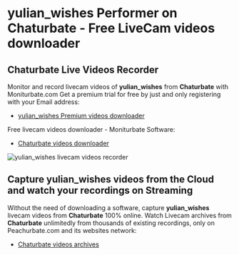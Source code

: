 # yulian_wishes Performer on Chaturbate - Free LiveCam videos downloader

## Chaturbate Live Videos Recorder

Monitor and record livecam videos of **yulian_wishes** from **Chaturbate** with Moniturbate.com
Get a premium trial for free by just and only registering with your Email address:
* [yulian_wishes Premium videos downloader](https://moniturbate.com/request-demo-licence-key.html)

Free livecam videos downloader - Moniturbate Software:
* [Chaturbate videos downloader](https://moniturbate.com/moniturbate-download-software.html)

![yulian_wishes livecam videos recorder](https://peachurnet.com/templates/moniturbate-software.png)


## Capture yulian_wishes videos from the Cloud and watch your recordings on Streaming

Without the need of downloading a software, capture **yulian_wishes** livecam videos from **Chaturbate** 100% online.
Watch Livecam archives from **Chaturbate** unlimitedly from thousands of existing recordings, only on Peachurbate.com and its websites network:
* [Chaturbate videos archives](https://peachurnet.com/)